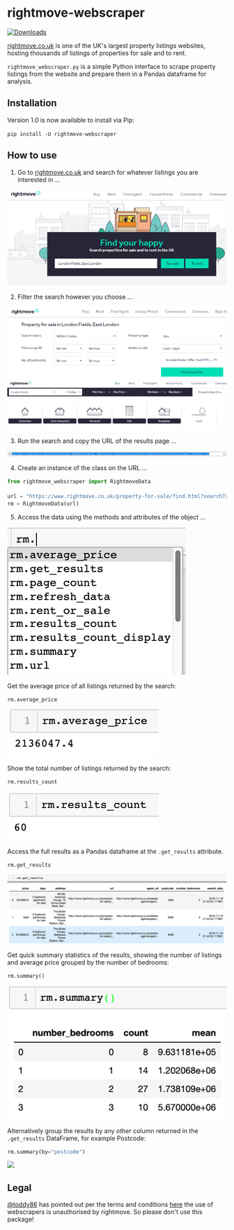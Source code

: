 # rightmove-webscraper

[![Downloads](https://pepy.tech/badge/rightmove-webscraper)](https://pepy.tech/project/rightmove-webscraper)

<a href="http://www.rightmove.co.uk/" target="_blank">rightmove.co.uk</a> is one of the UK's largest property listings websites, hosting thousands of listings of properties for sale and to rent.

<code>rightmove_webscraper.py</code> is a simple Python interface to scrape property listings from the website and prepare them in a Pandas dataframe for analysis.

## Installation

Version 1.0 is now available to install via Pip:

 <code>pip install -U rightmove-webscraper</code>

## How to use

1) Go to <a href="http://www.rightmove.co.uk/">rightmove.co.uk</a> and search for whatever listings you are interested in ...

<img src = "./docs/images/rightmove_search_screen.PNG">

2) Filter the search however you choose ...

<img src = "./docs/images/rightmove_search_screen_2.PNG">

<img src = "./docs/images/rightmove_search_screen_3.PNG">

3) Run the search and copy the URL of the results page ...

<img src = "./docs/images/rightmove_url.PNG">

4) Create an instance of the class on the URL ...

```python
from rightmove_webscraper import RightmoveData

url = "https://www.rightmove.co.uk/property-for-sale/find.html?searchType=SALE&locationIdentifier=REGION%5E94346"
rm = RightmoveData(url)
```

5) Access the data using the methods and attributes of the object ...

<img src = "./docs/images/methods_attributes.png">

Get the average price of all listings returned by the search:

```python
rm.average_price
```
<img src = "./docs/images/av_price.png">


Show the total number of listings returned by the search:

```python
rm.results_count
```
<img src = "./docs/images/n_results.png">


Access the full results as a Pandas dataframe at the <code>.get_results</code> attribute.

```python
rm.get_results
```
<img src = "./docs/images/get_results.png">

Get quick summary statistics of the results, showing the number of listings and average price grouped by the number of bedrooms:

```python
rm.summary()
```
<img src = "./docs/images/summary.png">

Alternatively group the results by any other column returned in the <code>.get_results</code> DataFrame, for example Postcode:

```python
rm.summary(by="postcode")
```
<img src = "./docs/images/summary_by_postode.png">

## Legal
<a href="https://github.com/toddy86">@toddy86</a> has pointed out per the terms and conditions <a href="https://www.rightmove.co.uk/this-site/terms-of-use.html"> here</a> the use of webscrapers is unauthorised by rightmove. So please don't use this package!
